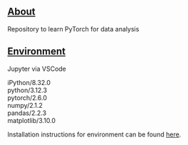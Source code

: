 ## <u> About </u>
Repository to learn PyTorch for data analysis  

## <u> Environment </u>
Jupyter via VSCode 

iPython/8.32.0  
python/3.12.3  
pytorch/2.6.0  
numpy/2.1.2  
pandas/2.2.3  
matplotlib/3.10.0

Installation instructions for environment can be found [here](setup_env.md). 


